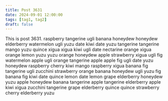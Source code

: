 ```yaml
---
title: Post 3631
date: 2024-09-01 12:00:00
tags: [tag1, tag2]
draft: false
---
```

This is post 3631.
raspberry
tangerine
ugli
banana
honeydew
honeydew
elderberry
watermelon
ugli
yuzu
date
kiwi
date
yuzu
tangerine
tangerine
mango
yuzu
quince
xigua
xigua
kiwi
ugli
date
nectarine
orange
xigua
orange
lemon
yuzu
yuzu
orange
honeydew
apple
strawberry
xigua
ugli
fig
watermelon
apple
ugli
orange
tangerine
apple
apple
fig
ugli
date
yuzu
honeydew
raspberry
cherry
kiwi
mango
raspberry
xigua
banana
fig
tangerine
ugli
zucchini
strawberry
orange
banana
honeydew
ugli
yuzu
fig
banana
fig
kiwi
date
quince
lemon
date
lemon
grape
elderberry
honeydew
yuzu
apple
honeydew
banana
tangerine
apple
tangerine
elderberry
apple
kiwi
xigua
zucchini
tangerine
grape
elderberry
quince
quince
strawberry
cherry
elderberry
yuzu
